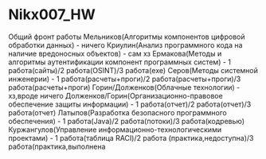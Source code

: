 # Nikx007_HW

Общий фронт работы
Мельников(Алгоритмы компонентов цифровой обработки данных) - ничего
Криулин(Анализ программного кода на наличие вредоносных объектов) - сам хз
Ермакова(Методы и алгоритмы аутентификации компонент программных систем) - 1 работа(сайты)/2 работа(OSINT)/3 работа(exe)
Серов(Методы системной инженерии) - 1 работа(расчеты+проги)/2 работа(расчеты+проги)/3 работа(расчеты+проги)
Горин/Долженков(Облачные технологии) - хз,вроде ничего
Долженков/Горин(Организационно-правовое обеспечение защиты информации) - 1 работа(отчет)/2 работа(отчет)/3 работа(отчет)
Латыпов(Разработка безопасного программного обеспечения) - 1 работа(Java)/2 работа(потоки)/3 работа(кодревью)
Куржангулов(Управление информационно-технологическими проектами) - 1 работа(таблица RACI)/2 работа (практика,недоступна)/3 работа(практика,выполнена
